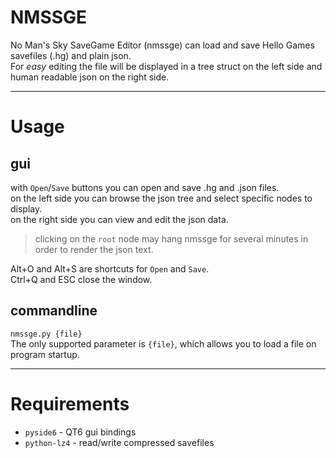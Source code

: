 # **NMSSGE**

No Man's Sky SaveGame Editor (nmssge) can load and save Hello Games savefiles (.hg) and plain json.\
For *easy* editing the file will be displayed in a tree struct on the left side and human readable json on the right side.

---

# Usage

## gui

with `Open`/`Save` buttons you can open and save .hg and .json files.\
on the left side you can browse the json tree and select specific nodes to display.\
on the right side you can view and edit the json data.

> clicking on the `root` node may hang nmssge for several minutes in order to render the json text.

Alt+O and Alt+S are shortcuts for `Open` and `Save`.\
Ctrl+Q and ESC close the window.

## commandline

`nmssge.py {file}`\
The only supported parameter is `{file}`, which allows you to load a file on program startup.

---

# Requirements

- `pyside6` - QT6 gui bindings
- `python-lz4` - read/write compressed savefiles
